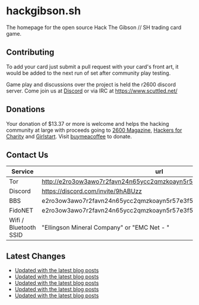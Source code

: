 # hackgibson.sh
The homepage for the open source Hack The Gibson // SH trading card game.


## Contributing

To add your card just submit a pull request with your card's front art, it would be added to the next run of set after community play testing.

Game play and discussions over the project is held the r2600 discord server. Come join us at [Discord](https://discord.com/invite/9hABUzz) or via IRC at https://www.scuttled.net/


## Donations

Your donation of $13.37 or more is welcome and helps the hacking community at large with proceeds going to [2600 Magazine](https://2600.com/), [Hackers for Charity](https://hackersforcharity.org) and [Girlstart](https://girlstart.org).  Visit [buymeacoffee](https://www.buymeacoffee.com/hackgibson.sh) to donate.


## Contact Us

Service | url
-|-
Tor | http://e2ro3ow3awo7r2favn24n65ycc2qmzkoayn5r57e3f56nvjwdcgg32ad.onion
Discord | https://discord.com/invite/9hABUzz
BBS | e2ro3ow3awo7r2favn24n65ycc2qmzkoayn5r57e3f56nvjwdcgg32ad.onion:23
FidoNET | e2ro3ow3awo7r2favn24n65ycc2qmzkoayn5r57e3f56nvjwdcgg32ad.onion:24554
Wifi / Bluetooth SSID | "Ellingson Mineral Company" or "EMC Net - <fidonet address>"

## Latest Changes
<!-- BLOG-POST-LIST:START -->
- [Updated with the latest blog posts](https://github.com/DFW2600/hackgibson.sh/commit/278e6b4443b033c39ca17f8f2a848a3195175b2e)
- [Updated with the latest blog posts](https://github.com/DFW2600/hackgibson.sh/commit/2a23ecb5cc8fc42330bf2fc2435a8f533fbf8f1e)
- [Updated with the latest blog posts](https://github.com/DFW2600/hackgibson.sh/commit/8bc41edacb168fc4974acc26c126dea738b4420a)
- [Updated with the latest blog posts](https://github.com/DFW2600/hackgibson.sh/commit/6f92d9ba5e8ef8254f012539b1050dd10e9d0d04)
- [Updated with the latest blog posts](https://github.com/DFW2600/hackgibson.sh/commit/f545c65c6afe1f897989f090e0b617b8a3cfbf8f)
<!-- BLOG-POST-LIST:END -->
